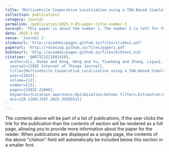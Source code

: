 ```yaml
---
title: "Multivehicle Cooperative Localization using a TOA-Based Simulated Annealing Extended Kalman Filter in Urban Canyons"
collection: publications
category: journal
permalink: /publication/2025-3-03-paper-title-number-1
excerpt: 'This paper is about the number 1. The number 2 is left for future work.'
date: 2025-3-03
venue: 'Journal 1'
slidesurl: 'http://academicpages.github.io/files/slides1.pdf'
paperurl: 'http://rolenzop.github.io/files/paper1.pdf'
bibtexurl: 'http://academicpages.github.io/files/bibtex1.bib'
citation: '@ARTICLE{10924183,
  author={Li, Duhao and Deng, Heng and Yu, Tianhong and Zhang, Liguo},
  journal={IEEE Internet of Things Journal}, 
  title={Multivehicle Cooperative Localization using a TOA-Based Simulated Annealing Extended Kalman Filter in Urban Canyons}, 
  year={2025},
  volume={12},
  number={13},
  pages={22832-22846},
  keywords={Location awareness;Optimization;Kalman filters;Estimation;Heuristic algorithms;Filtering;Accuracy;Simultaneous localization and mapping;Inertial navigation;Vehicle dynamics;Multivehicle localization;path loss model;simulated annealing extended Kalman filter (SA-EKF);time of arrival (TOA);V2V communication},
  doi={10.1109/JIOT.2025.3550553}}
'
---
```

The contents above will be part of a list of publications, if the user clicks the link for the publication than the contents of section will be rendered as a full page, allowing you to provide more information about the paper for the reader. When publications are displayed as a single page, the contents of the above "citation" field will automatically be included below this section in a smaller font.
